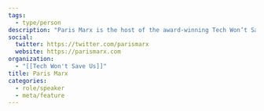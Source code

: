 ```yaml
---
tags:
  - type/person
description: "Paris Marx is the host of the award-winning Tech Won’t Save Us podcast and the author of [Road to Nowhere: What Silicon Valley Gets Wrong about the Future of Transportation](https://roadtonowherebook.com/)."
social:
  twitter: https://twitter.com/parismarx
  website: https://parismarx.com
organization:
  - "[[Tech Won't Save Us]]"
title: Paris Marx
categories:
  - role/speaker
  - meta/feature
---
```

